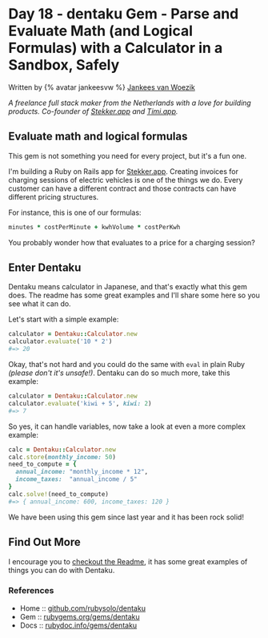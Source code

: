 # Day 18 - dentaku Gem - Parse and Evaluate Math (and Logical Formulas) with a Calculator in a Sandbox, Safely

Written by {% avatar jankeesvw %} [Jankees van Woezik](https://github.com/jankeesvw)

_A freelance full stack maker from the Netherlands with a love for building products. Co-founder of [Stekker.app](https://stekker.app) and [Timi.app](https://timiapp.com)._



## Evaluate math and logical formulas

This gem is not something you need for every project, but it's a fun one.

I'm building a Ruby on Rails app for [Stekker.app](https://stekker.app/). Creating invoices for charging sessions of electric vehicles is one of the things we do. Every customer can have a different contract and those contracts can have different pricing structures.

For instance, this is one of our formulas:

```ruby
minutes * costPerMinute + kwhVolume * costPerKwh
```

You probably wonder how that evaluates to a price for a charging session?


## Enter Dentaku

Dentaku means calculator in Japanese, and that's exactly what this gem does. The readme has some great examples and I'll share some here so you see what it can do.

Let's start with a simple example:

```ruby
calculator = Dentaku::Calculator.new
calculator.evaluate('10 * 2')
#=> 20
```

Okay, that's not hard and you could do the same with `eval` in plain Ruby _(please don't it's unsafe!)_. Dentaku can do so much more, take this example:

```ruby
calculator = Dentaku::Calculator.new
calculator.evaluate('kiwi + 5', kiwi: 2)
#=> 7
```

So yes, it can handle variables, now take a look at even a more complex example:

```ruby
calc = Dentaku::Calculator.new
calc.store(monthly_income: 50)
need_to_compute = {
  annual_income: "monthly_income * 12",
  income_taxes:  "annual_income / 5"
}
calc.solve!(need_to_compute)
#=> { annual_income: 600, income_taxes: 120 }
```

We have been using this gem since last year and it has been rock solid!


## Find Out More

I encourage you to [checkout the Readme](https://github.com/rubysolo/dentaku), it has some great examples of things you can do with Dentaku.

### References

- Home :: [github.com/rubysolo/dentaku](https://github.com/rubysolo/dentaku)
- Gem  :: [rubygems.org/gems/dentaku](https://rubygems.org/gems/dentaku)
- Docs :: [rubydoc.info/gems/dentaku](https://www.rubydoc.info/gems/dentaku/)
